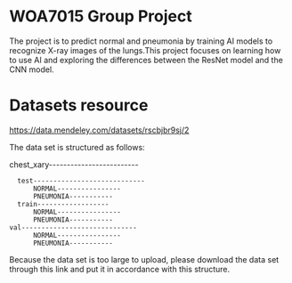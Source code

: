 # WOA7015 Group Project
The project is to predict normal and pneumonia by training AI models to recognize X-ray images of the lungs.This project focuses on learning how to use AI and exploring the differences between the ResNet model and the CNN model.

# Datasets resource
https://data.mendeley.com/datasets/rscbjbr9sj/2

The data set is structured as follows:

  chest_xary-------------------------
  
      test----------------------------
          NORMAL----------------
          PNEUMONIA-----------
      train------------------
          NORMAL----------------
          PNEUMONIA-----------
    val-----------------------------
          NORMAL----------------
          PNEUMONIA-----------
  

Because the data set is too large to upload, please download the data set through this link and put it in accordance with this structure.
